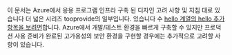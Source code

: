이 문서는 Azure에서 응용 프로그램 인프라 구축 된 디자인 고려 사항 및 지침 대로 있습니다 더 넓은 시리즈 tooprovide의 일부입니다. 있습니다 수 [hello 계열의 hello 추가 항목을 보려면](#next-steps)합니다. Azure에서 개발/테스트 환경을 빠르게 구축할 수 있지만 프로덕션 사용 준비가 완료된 고가용성의 보안 환경을 구현할 경우에는 추가적으로 고려할 사항이 있습니다.

